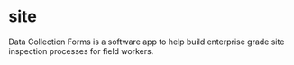 # site
Data Collection Forms is a software app to help build enterprise grade site inspection processes for field workers.
